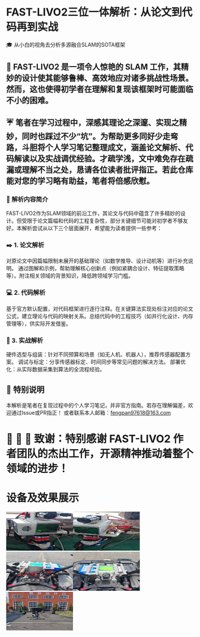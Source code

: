 # FAST-LIVO2三位一体解析：从论文到代码再到实战
:mortar_board: 从小白的视角去分析多源融合SLAM的SOTA框架

## :tada: FAST-LIVO2 是一项令人惊艳的 SLAM 工作，其精妙的设计使其能够鲁棒、高效地应对诸多挑战性场景。然而，这也使得初学者在理解和复现该框架时可能面临不小的困难。

## :umbrella: 笔者在学习过程中，深感其理论之深邃、实现之精妙，同时也踩过不少“坑”。为帮助更多同好少走弯路，斗胆将个人学习笔记整理成文，涵盖论文解析、代码解读以及实战调优经验。才疏学浅，文中难免存在疏漏或理解不当之处，恳请各位读者批评指正。若此仓库能对您的学习略有助益，笔者将倍感欣慰。

### :rocket: 解析内容简介
FAST-LIVO2作为SLAM领域的前沿工作，其论文与代码中蕴含了许多精妙的设计。但受限于论文篇幅和代码的工程复杂性，部分关键细节可能对初学者不够友好。本解析尝试从以下三个层面展开，希望能为读者提供一些参考：

### :black_nib: 1. 论文解析
对原论文中因篇幅限制未展开的基础理论（如数学推导、设计动机等）进行补充说明。 通过图解和示例，帮助理解核心创新点（例如紧耦合设计、特征提取策略等）。附注相关领域的背景知识，降低跨领域学习门槛。

### :computer: 2. 代码解析
基于官方默认配置，对代码框架进行逐行注释。在关键算法实现处标注对应的论文公式，建立理论与代码的映射关系。总结代码中的工程技巧（如并行化设计、内存管理等），供实际开发借鉴。

### :hammer: 3. 实战解析
硬件选型与组装：针对不同预算和场景（如无人机、机器人），推荐传感器配置方案。 调试与标定：分享传感器标定、时间同步等常见问题的解决方法。 部署优化：从实际数据采集到算法的全流程经验。

## :rose: 特别说明
本解析是笔者在复现过程中的个人学习笔记，并非官方指南。若存在理解偏差，欢迎通过Issue或PR指正！ 或者联系本人邮箱：fengpan97618@163.com


# :clap: :clap: :clap: 致谢：特别感谢 FAST-LIVO2 作者团队的杰出工作，开源精神推动着整个领域的进步！

# 设备及效果展示
<img src="https://github.com/cchester25/FAST_LIVO2_Noted/blob/main/img/handle1.jpg" width="180" height="105"><img src="https://github.com/cchester25/FAST_LIVO2_Noted/blob/main/img/handle2.jpg" width="180" height="105">
<img src="https://github.com/cchester25/FAST_LIVO2_Noted/blob/main/img/M3001.jpg" width="180" height="105"/><img src="https://github.com/cchester25/FAST_LIVO2_Noted/blob/main/img/M3002.jpg" width="180" height="105"/>
<img src="https://github.com/cchester25/FAST_LIVO2_Noted/blob/main/img/Fly.jpg" width="180" height="105"/>


